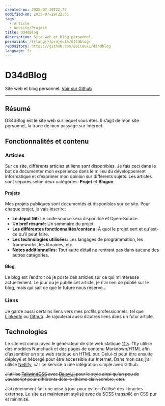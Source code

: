 ```yaml
---
created-on: 2025-07-29T22:37
modified-on: 2025-07-29T22:55
tags:
  - Article
  - Website/Project
title: D34dBlog
description: Site web et blog personnel.
permalink: /{{lang}}/projects/d34dblog/
repository: https://github.com/BoiteuxL/d34dblog
language: fr
---
```


# D34dBlog
Site web et blog personnel. [Voir sur Github]((https://github.com/BoiteuxL/d34dblog))

---

## Résumé
D34dBlog est le site web sur lequel vous êtes. Il s’agit de mon site personnel, la trace de mon passage sur Internet. 

## Fonctionnalités et contenu
### Articles
Sur ce site, différents articles et liens sont disponibles. Je fais ceci dans le but de documenter mon expérience dans le milieu du développement informatique et d’exprimer mon opinion sur différents sujets. Les articles sont séparés selon deux catégories: **Projet** et **Blogue**.
#### Projets
Mes projets publiques sont documentés et disponibles sur ce site. Pour chaque projet, je vais inscrire:
- **Le dépot Git:** Le code source sera disponible et Open-Source.
- **Un bref résumé:** Un sommaire du projet.
- **Les différentes fonctionnalités/contenu:** À quoi le projet sert et qu'est-ce qu'il peut faire.
- **Les technologies utilisées:** Les langages de programmation, les frameworks, les librairies, etc.
- **Notes additionnelles:** Tout autre détail ne rentrant pas dans aucune des autres catégories.

#### Blog
Le blog est l’endroit où je poste des articles sur ce qui m’intéresse actuellement. Le jour où je publie cet article, je n’ai rien de publié sur le blog, mais qui sait ce que le future nous réserve…

### Liens
Je garde aussi certains liens vers mes profils professionnels, tel que [LinkedIn](https://www.linkedin.com/in/boiteuxl/) ou [Github](https://github.com/BoiteuxL). Je rajouterai aussi d’autres liens dans un futur article.
## Technologies
Le site est conçu avec le générateur de site web statique [11ty](https://www.11ty.dev/). 11ty utilise des modèles Nunchuck et des pages de contenu Markdown/HTML afin d’assembler un site web statique en HTML pur. Celui-ci peut être ensuite déployé et hébergé pour être accessible sur Internet. Dans mon cas, j’ai utilisé [Netlify](https://www.netlify.com/), car ce service a une intégration simple avec Github.

~~J’utilise [TailwindCSS](https://tailwindcss.com/) avec [DaisyUI](https://daisyui.com/) pour le style ainsi qu’un peu de Javascript pour différents détails (thème clair/sombre, etc).~~

J’ai récemment fait une mise à jour pour éviter d’utilisé des librairies externes. Le site est maintenant stylisé avec du SCSS transpilé en CSS pur et minimisé.